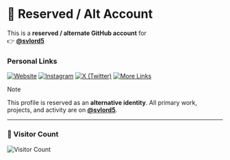 # 👋 Reserved / Alt Account

This is a **reserved / alternate GitHub account** for  
👉 **[@svlord5](https://github.com/svlord5)**  

### Personal Links

[![Website](https://img.shields.io/badge/Website-surajv5.in-blue?style=for-the-badge&logo=google-chrome&logoColor=white)](https://surajv5.in) [![Instagram](https://img.shields.io/badge/Instagram-%40surajv5-pink?style=for-the-badge&logo=instagram&logoColor=white)](https://surajv5.in/instagram) [![X (Twitter)](https://img.shields.io/badge/X-%40surajv5-black?style=for-the-badge&logo=x&logoColor=white)](https://surajv5.in/x) [![More Links](https://img.shields.io/badge/Links-surajv5.in-green?style=for-the-badge&logo=linktree&logoColor=white)](https://surajv5.in/contact)  

> [!NOTE]  
> This profile is reserved as an **alternative identity**. All primary work, projects, and activity are on **[@svlord5](https://github.com/svlord5)**.

---

### 👀 Visitor Count
![Visitor Count](https://komarev.com/ghpvc/?username=surajv05&color=blue&style=for-the-badge)
